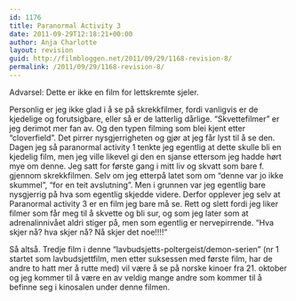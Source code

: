 ```yaml
---
id: 1176
title: Paranormal Activity 3
date: 2011-09-29T12:18:21+00:00
author: Anja Charlotte
layout: revision
guid: http://filmbloggen.net/2011/09/29/1168-revision-8/
permalink: /2011/09/29/1168-revision-8/
---
```

Advarsel: Dette er ikke en film for lettskremte sjeler.

Personlig er jeg ikke glad i å se på skrekkfilmer, fordi vanligvis er de kjedelige og forutsigbare, eller så er de latterlig dårlige. “Skvettefilmer” er jeg derimot mer fan av. Og den typen filming som blei kjent etter “cloverfield”. Det pirrer nysgjerrigheten og gjør at jeg får lyst til å se den. Dagen jeg så paranormal activity 1 tenkte jeg egentlig at dette skulle bli en kjedelig film, men jeg ville likevel gi den en sjanse ettersom jeg hadde hørt mye om denne. Jeg satt for første gang i mitt liv og skvatt som bare f. gjennom skrekkfilmen. Selv om jeg etterpå latet som om “denne var jo ikke skummel”, “for en teit avslutning”. Men i grunnen var jeg egentlig bare nysgjerrig på hva som egentlig skjedde videre. Derfor opplever jeg selv at Paranormal activity 3 er en film jeg bare må se. Rett og slett fordi jeg liker filmer som får meg til å skvette og bli sur, og som jeg later som at adrenalinnivået aldri stiger på, men som egentlig er nervepirrende. “Hva skjer nå? hva skjer nå? Nå skjer det noe!!!!”

<div class="video-shortcode">
</div>

Så altså. Tredje film i denne “lavbudsjetts-poltergeist/demon-serien” (nr 1 startet som lavbudsjettfilm, men etter suksessen med første film, har de andre to hatt mer å rutte med) vil være å se på norske kinoer fra 21. oktober og jeg kommer til å være en av veldig mange andre som kommer til å befinne seg i kinosalen under denne filmen.

&nbsp;